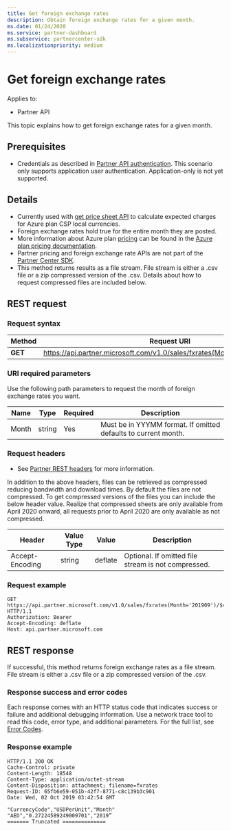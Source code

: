```yaml
---
title: Get foreign exchange rates
description: Obtain foreign exchange rates for a given month.
ms.date: 01/24/2020
ms.service: partner-dashboard
ms.subservice: partnercenter-sdk
ms.localizationpriority: medium
---
```


# Get foreign exchange rates

Applies to:

- Partner API

This topic explains how to get foreign exchange rates for a given month.

## Prerequisites

- Credentials as described in [Partner API authentication](api-authentication.md). This scenario only supports application user authentication. Application-only is not yet supported.


## Details

- Currently used with [get price sheet API](get-a-price-sheet.md) to calculate expected charges for Azure plan CSP local currencies.
- Foreign exchange rates hold true for the entire month they are posted.
- More information about Azure plan [pricing](pricing.md) can be found in the [Azure plan pricing documentation](https://docs.microsoft.com/partner-center/azure-plan-price-list).
- Partner pricing and foreign exchange rate APIs are not part of the [Partner Center SDK](https://docs.microsoft.com/partner-center/develop/get-started).
- This method returns results as a file stream. File stream is either a .csv file or a zip compressed version of the .csv. Details about how to request compressed files are included below.

## REST request

### Request syntax

| Method   | Request URI                                                                                                 |
|----------|-------------------------------------------------------------------------------------------------------------|
| **GET** | https://api.partner.microsoft.com/v1.0/sales/fxrates(Month='{month}')/$value                                  |

### URI required parameters

Use the following path parameters to request the month of foreign exchange rates you want.

| Name                   | Type     | Required | Description                                                     |
|------------------------|----------|----------|-----------------------------------------------------------------|
|Month                      | string   | Yes       | Must be in YYYMM format. If omitted defaults to current month.       |

### Request headers

- See [Partner REST headers](headers.md) for more information.

In addition to the above headers, files can be retrieved as compressed reducing bandwidth and download times. By default the files are not compressed. To get compressed versions of the files you can include the below header value. Realize that compressed sheets are only available from April 2020 onward, all requests prior to April 2020 are only available as not compressed.

| Header                   | Value Type     | Value | Description                                                     |
|------------------------|----------|----------|-----------------------------------------------------------------|
|Accept-Encoding| string   | deflate| Optional. If omitted file stream is not compressed.       |

### Request example

```http
GET https://api.partner.microsoft.com/v1.0/sales/fxrates(Month='201909')/$value HTTP/1.1
Authorization: Bearer
Accept-Encoding: deflate
Host: api.partner.microsoft.com

```

## REST response

If successful, this method returns foreign exchange rates as a file stream. File stream is either a .csv file or a zip compressed version of the .csv.

### Response success and error codes

Each response comes with an HTTP status code that indicates success or failure and additional debugging information. Use a network trace tool to read this code, error type, and additional parameters. For the full list, see [Error Codes](error-codes.md).

### Response example

``` http
HTTP/1.1 200 OK
Cache-Control: private
Content-Length: 18548
Content-Type: application/octet-stream
Content-Disposition: attachment; filename=fxrates
Request-ID: 65fb6e59-051b-42f7-8771-c8c139b3c901
Date: Wed, 02 Oct 2019 03:42:54 GMT

"CurrencyCode","USDPerUnit","Month"
"AED","0.27224589249009701","2019”
======= Truncated ==============

```
